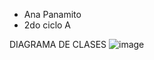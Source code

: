 - Ana Panamito
- 2do ciclo A
  
DIAGRAMA DE CLASES
![image](https://github.com/user-attachments/assets/d59a4d7a-bd64-4789-9d56-57b90f68be1a)
